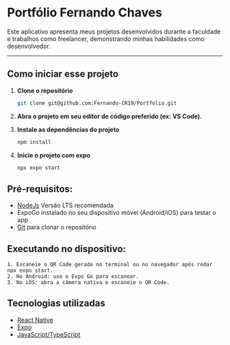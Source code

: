 # Portfólio Fernando Chaves

Este aplicativo apresenta meus projetos desenvolvidos durante a faculdade e trabalhos como freelancer, demonstrando minhas habilidades como desenvolvedor.

---

## Como iniciar esse projeto

1. **Clone o repositório**

   ```bash
   git clone git@github.com:Fernando-CR19/Portfolio.git

   ```

2. **Abra o projeto em seu editor de código preferido (ex: VS Code).**

3. **Instale as dependências do projeto**

   ```bash
   npm install

   ```

4. **Inicie o projeto com expo**

   ```bash
   npx expo start

   ```

## Pré-requisitos:

- [NodeJs](https://nodejs.org/pt) Versão LTS recomendada
- ExpoGo instalado no seu dispositivo móvel (Android/iOS) para testar o app
- [Git](https://git-scm.com/downloads) para clonar o repositório

## Executando no dispositivo:

    1. Escaneie o QR Code gerado no terminal ou no navegador após rodar npx expo start.
    2. No Android: use o Expo Go para escanear.
    3. No iOS: abra a câmera nativa e escaneie o QR Code.

## Tecnologias utilizadas

- [React Native](https://reactnative.dev/)
- [Expo](https://expo.dev/)
- [JavaScript/TypeScript](https://www.typescriptlang.org/)
